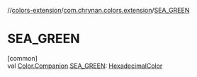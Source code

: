 //[colors-extension](../../index.md)/[com.chrynan.colors.extension](index.md)/[SEA_GREEN](-s-e-a_-g-r-e-e-n.md)

# SEA_GREEN

[common]\
val [Color.Companion](../../../colors-core/colors-core/com.chrynan.colors/-color/-companion/index.md).[SEA_GREEN](-s-e-a_-g-r-e-e-n.md): [HexadecimalColor](../../../colors-core/colors-core/com.chrynan.colors/-hexadecimal-color/index.md)
